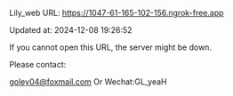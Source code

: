 Lily_web URL: https://1047-61-165-102-156.ngrok-free.app

Updated at: 2024-12-08 19:26:52

If you cannot open this URL, the server might be down.

Please contact: 

goley04@foxmail.com Or Wechat:GL_yeaH